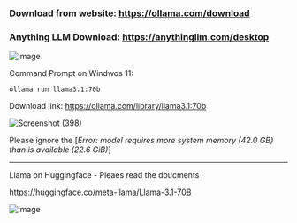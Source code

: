 ### Download from website: https://ollama.com/download

### Anything LLM Download: https://anythingllm.com/desktop

![image](https://github.com/user-attachments/assets/0c07fdf9-fd93-4e49-a1f7-dd2db2a0d8a6)

Command Prompt on Windwos 11: 

    ollama run llama3.1:70b

Download link: https://ollama.com/library/llama3.1:70b

  ![Screenshot (398)](https://github.com/user-attachments/assets/a0763842-17bc-4c0c-b6b7-49b05aaf1691)

Please ignore the [_Error: model requires more system memory (42.0 GB) than is available (22.6 GiB)_]

-----------------------------------------------------------------------------------------------------
Llama on Huggingface - Pleaes read the doucments

https://huggingface.co/meta-llama/Llama-3.1-70B

![image](https://github.com/user-attachments/assets/bdd57f05-358d-4f91-b4c9-1e5d6c46ec62)


